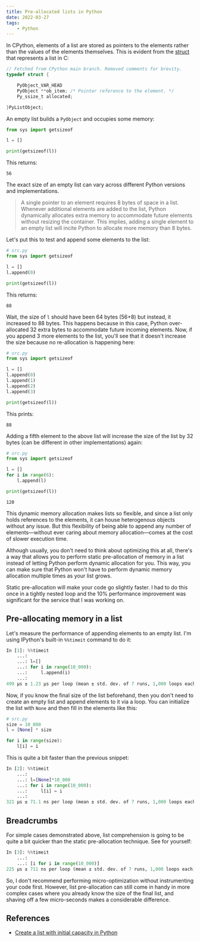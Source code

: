```yaml
---
title: Pre-allocated lists in Python
date: 2022-03-27
tags:
    - Python
---
```


In CPython, elements of a list are stored as pointers to the elements rather than the
values of the elements themselves. This is evident from the [struct](https://github.com/python/cpython/blob/c19c3a09618ac400538ee412f84be4c1196c7bab/Include/cpython/listobject.h#L5) that represents a list in C:

```c
// Fetched from CPython main branch. Removed comments for brevity.
typedef struct {

    PyObject_VAR_HEAD
    PyObject **ob_item; /* Pointer reference to the element. */
    Py_ssize_t allocated;

}PyListObject;
```

An empty list builds a `PyObject` and occupies some memory:

```python
from sys import getsizeof

l = []

print(getsizeof(l))
```

This returns:

```
56
```

The exact size of an empty list can vary across different Python versions and
implementations.

> A single pointer to an element requires 8 bytes of space in a list. Whenever
> additional elements are added to the list, Python dynamically allocates extra memory
> to accommodate future elements without resizing the container. This implies, adding a
> single element to an empty list will incite Python to allocate more memory than 8
> bytes.

Let's put this to test and append some elements to the list:

```python
# src.py
from sys import getsizeof

l = []
l.append(0)

print(getsizeof(l))
```
This returns:

```
88
```

Wait, the size of `l` should have been 64 bytes (56+8) but instead, it increased to 88
bytes. This happens because in this case, Python over-allocated 32 extra bytes to
accommodate future incoming elements. Now, if you append 3 more elements to the list,
you'll see that it doesn't increase the size because no re-allocation is happening here:

```python
# src.py
from sys import getsizeof

l = []
l.append(0)
l.append(1)
l.append(2)
l.append(3)

print(getsizeof(l))
```

This prints:

```
88
```
Adding a fifth element to the above list will increase the size of the list by 32 bytes
(can be different in other implementations) again:

```python
# src.py
from sys import getsizeof

l = []
for i in range(6):
    l.append(l)

print(getsizeof(l))
```

```
120
```

This dynamic memory allocation makes lists so flexible, and since a list only holds
references to the elements, it can house heterogenous objects without any issue. But
this flexibility of being able to append any number of elements—without ever caring
about memory allocation—comes at the cost of slower execution time.

Although usually, you don't need to think about optimizing this at all, there's a way
that allows you to perform static pre-allocation of memory in a list instead of letting
Python perform dynamic allocation for you. This way, you can make sure that Python won't
have to perform dynamic memory allocation multiple times as your list grows.

Static pre-allocation will make your code go slightly faster. I had to do this once in a
tightly nested loop and the 10% performance improvement was significant for the service
that I was working on.

## Pre-allocating memory in a list

Let's measure the performance of appending elements to an empty list. I'm using
IPython's built-in `%%timeit` command to do it:

```python
In [1]: %%timeit
    ...:
    ...: l=[]
    ...: for i in range(10_000):
    ...:     l.append(i)
    ...:
499 µs ± 1.23 µs per loop (mean ± std. dev. of 7 runs, 1,000 loops each)
```

Now, if you know the final size of the list beforehand, then you don't need to create an
empty list and append elements to it via a loop. You can initialize the list with `None`
and then fill in the elements like this:

```python
# src.py
size = 10_000
l = [None] * size

for i in range(size):
    l[i] = i
```
This is quite a bit faster than the previous snippet:

```python
In [2]: %%timeit
    ...:
    ...: l=[None]*10_000
    ...: for i in range(10_000):
    ...:     l[i] = i
    ...:
321 µs ± 71.1 ns per loop (mean ± std. dev. of 7 runs, 1,000 loops each)
```

## Breadcrumbs

For simple cases demonstrated above, list comprehension is going to be quite a bit
quicker than the static pre-allocation technique. See for yourself:

```python
In [3]: %%timeit
    ...:
    ...: [i for i in range(10_000)]
225 µs ± 711 ns per loop (mean ± std. dev. of 7 runs, 1,000 loops each)
```

So, I don't recommend performing micro-optimization without instrumenting your code
first. However, list pre-allocation can still come in handy in more complex cases where
you already know the size of the final list, and shaving off a few micro-seconds makes a
considerable difference.

## References

* [Create a list with initial capacity in Python](https://stackoverflow.com/questions/311775/create-a-list-with-initial-capacity-in-python)
